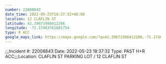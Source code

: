 ```yaml
---
number: 22008843
date_time: 2022-05-23T18:37:32+00:00
location: 12 CLAFLIN ST
latitude: 42.39671998412206
longitude: -71.17463761881754
type: R ACC
google_maps_link: https://maps.google.com/?q=42.39671998412206,-71.17463761881754
---
```


;;;Incident #: 22008843  Date: 2022-05-23 18:37:32   Type: PAST H+R ACC;;;Location: CLAFLIN ST PARKING LOT / 12 CLAFLIN ST
